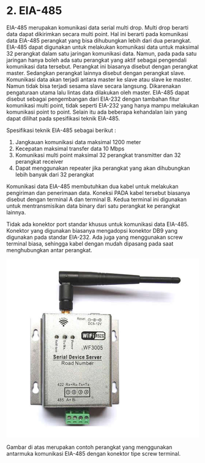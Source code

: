 # 2. EIA-485

EIA-485 merupakan komunikasi data serial multi drop. Multi drop berarti data dapat dikirimkan secara multi point. Hal ini berarti pada komunikasi data EIA-485 perangkat yang bisa dihubungkan lebih dari dua perangkat. EIA-485 dapat digunakan untuk melakukan komunikasi data untuk maksimal 32 perangkat dalam satu jaringan komunikasi data. Namun, pada pada satu jaringan hanya boleh ada satu perangkat yang aktif sebagai pengendali komunikasi data tersebut. Perangkat ini biasanya disebut dengan perangkat master. Sedangkan perangkat lainnya disebut dengan perangkat slave. Komunikasi data akan terjadi antara master ke slave atau slave ke master. Namun tidak bisa terjadi sesama slave secara langsung. Dikarenakan pengaturaan utama lalu lintas data dilakukan oleh master. EIA-485 dapat disebut sebagai pengembangan dari EIA-232 dengan tambahan fitur komunikasi multi point, tidak seperti EIA-232 yang hanya mampu melakukan komunikasi point to point.  Selain itu ada beberapa kehandalan lain yang dapat dilihat pada spesifikasi teknik EIA-485.

Spesifikasi teknik EIA-485 sebagai berikut :

1. Jangkauan komunikasi data maksimal 1200 meter
2. Kecepatan maksimal transfer data 10 Mbps
3. Komunikasi multi point maksimal 32 perangkat transmitter dan 32 perangkat receiver
4. Dapat menggunakan repeater jika perangkat yang akan dihubungkan lebih banyak dari 32 perangkat

Komunikasi data EIA-485 membutuhkan dua kabel untuk melakukan pengiriman dan penerimaan data. Koneksi PADA kabel tersebut biasanya disebut dengan terminal A dan terminal B. Kedua terminal ini digunakan untuk mentransmisikan data binary dari satu perangkat ke perangkat lainnya.

Tidak ada konektor port standar khusus untuk komunikasi data EIA-485. Konektor yang digunakan biasanya mengadopsi konektor DB9 yang digunakan pada standar EIA-232. Ada juga yang menggunakan screw terminal biasa, sehingga kabel dengan mudah dipasang pada saat menghubungkan antar perangkat.

![](/assets/WF3005.jpg)

Gambar di atas merupakan contoh perangkat yang menggunakan antarmuka komunikasi EIA-485 dengan konektor tipe screw terminal. 

## 

## 

## 

## 



